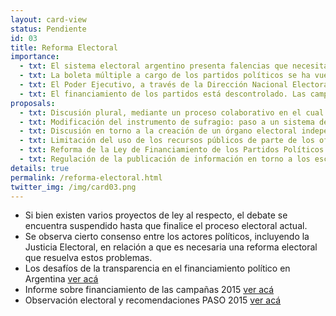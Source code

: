 ```yaml
---
layout: card-view
status: Pendiente
id: 03
title: Reforma Electoral
importance:
  - txt: El sistema electoral argentino presenta falencias que necesitan ser resueltas para garantizar la legitimidad de los resultados.
  - txt: La boleta múltiple a cargo de los partidos políticos se ha vuelto obsoleta. Los partidos no logran cubrir el territorio nacional, lo cual genera complicaciones para ellos y frustración para los votantes.
  - txt: El Poder Ejecutivo, a través de la Dirección Nacional Electoral, concentra cada vez más competencias electorales, a pesar de que estas deberían estar en cabeza de la Justicia Nacional Electoral. 
  - txt: El financiamiento de los partidos está descontrolado. Las campañas duran mucho más de lo establecido por ley y no sabemos de dónde surgen los aportes que las sostienen. href="https://github.com/ciudadanointeligente/AgendaTransparenciaDirectorioLegislativo/blob/gh-pages/_cards/card-03.md">Github</a>
proposals:
  - txt: Discusión plural, mediante un proceso colaborativo en el cual se garantice la participación de todos los actores clave.
  - txt: Modificación del instrumento de sufragio: paso a un sistema de boleta única, cuya modalidad debe ser definida a partir del debate propuesto en el punto anterior.
  - txt: Discusión en torno a la creación de un órgano electoral independiente.
  - txt: Limitación del uso de los recursos públicos de parte de los oficialismos.
  - txt: Reforma de la Ley de Financiamiento de los Partidos Políticos.
  - txt: Regulación de la publicación de información en torno a los escrutinios provisorio y definitivo.
details: true
permalink: /reforma-electoral.html
twitter_img: /img/card03.png
---
```


* Si bien existen varios proyectos de ley al respecto, el debate se encuentra suspendido hasta que finalice el proceso electoral actual. 
* Se observa cierto consenso entre los actores políticos, incluyendo la Justicia Electoral, en relación a que es necesaria una reforma electoral que resuelva estos problemas.
* Los desafíos de la transparencia en el financiamiento político en Argentina [ver acá](http://www.poderciudadano.org/libros/Informefinanciamiento-PoderCiudadano.pdf)
* Informe sobre financiamiento de las campañas 2015 [ver acá](http://poderciudadano.org/wp-content/uploads/2015/10/Informe-financiamiento-elecciones-generales-2015-informes-previos.pdf)
* Observación electoral y recomendaciones PASO 2015 [ver acá](http://poderciudadano.org/wp-content/uploads/2015/10/Informe-financiamiento-elecciones-generales-2015-informes-previos.pdf)
